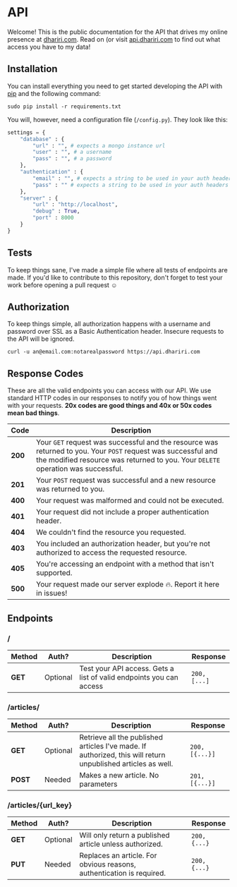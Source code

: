 # API
Welcome! This is the public documentation for the API that drives my online presence at [dhariri.com](https://dhariri.com). Read on (or visit [api.dhariri.com](https://api.dhariri.com) to find out what access you have to my data!

## Installation
You can install everything you need to get started developing the API with [pip](https://pip.pypa.io/en/stable/installing/) and the following command:
```
sudo pip install -r requirements.txt
```
You will, however, need a configuration file (`/config.py`). They look like this:
```python
settings = {
    "database" : {
        "url" : "", # expects a mongo instance url
        "user" : "", # a username
        "pass" : "", # a password
    },
    "authentication" : {
        "email" : "", # expects a string to be used in your auth headers before the colon
        "pass" : "" # expects a string to be used in your auth headers after the colon
    },
    "server" : {
        "url" : "http://localhost",
        "debug" : True,
        "port" : 8000
    }
}
```

## Tests
To keep things sane, I've made a simple file where all tests of endpoints are made. If you'd like to contribute to this repository, don't forget to test your work before opening a pull request :relaxed:

## Authorization
To keep things simple, all authorization happens with a username and password over SSL as a Basic Authentication header. Insecure requests to the API will be ignored.
```
curl -u an@email.com:notarealpassword https://api.dhariri.com
```

## Response Codes
These are all the valid endpoints you can access with our API. We use standard HTTP codes in our responses to notify you of how things went with your requests. **20x codes are good things and 40x or 50x codes mean bad things**.

Code | Description
--- | ---
**200** | Your `GET` request was successful and the resource was returned to you. Your `POST` request was successful and the modified resource was returned to you. Your `DELETE` operation was successful.
**201** | Your `POST` request was successful and a new resource was returned to you.
**400** | Your request was malformed and could not be executed.
**401** | Your request did not include a proper authentication header.
**404** | We couldn't find the resource you requested.
**403** | You included an authorization header, but you're not authorized to access the requested resource.
**405** | You're accessing an endpoint with a method that isn't supported.
**500** | Your request made our server explode :fire:. Report it here in issues!

## Endpoints

### /
Method | Auth? | Description | Response
--- | --- | --- | ---
**GET** | Optional | Test your API access. Gets a list of valid endpoints you can access | `200, [...]`

### /articles/
Method | Auth? | Description | Response
--- | --- | --- | ---
**GET** | Optional | Retrieve all the published articles I've made. If authorized, this will return unpublished articles as well. | `200, [{...}]`
**POST** | Needed | Makes a new article. No parameters | `201, [{...}]`

### /articles/{url_key}
Method | Auth? | Description | Response
--- | --- | --- | ---
**GET** | Optional | Will only return a published article unless authorized. | `200, {...}`
**PUT** | Needed | Replaces an article. For obvious reasons, authentication is required. | `200, {...}`
